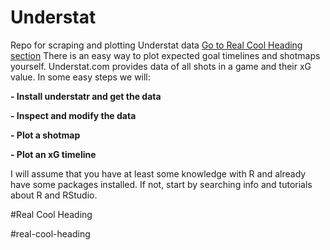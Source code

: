 # Understat
Repo for scraping and plotting Understat data
[Go to Real Cool Heading section](#real-cool-heading)
There is an easy way to plot expected goal timelines and shotmaps yourself. Understat.com provides data of all shots in a game and their xG value. In some easy steps we will:

**- Install understatr and get the data**

**- Inspect and modify the data**

**- Plot a shotmap**

**- Plot an xG timeline**

I will assume that you have at least some knowledge with R and already have some packages installed. If not, start by searching info and tutorials about R and RStudio. 

#Real Cool Heading

#real-cool-heading
